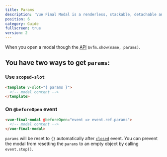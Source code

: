 ```yaml
---
title: Params
description: 'Vue Final Modal is a renderless, stackable, detachable and lightweight modal component.'
position: 6
category: Guide
fullscreen: true
version: 2
---
```


When you open a modal though the [API](/api) `$vfm.show(name, params)`.

## You have two ways to get `params`:

### Use `scoped-slot`

```html
<template v-slot="{ params }">
  <!-- modal content -->
</template>
```

### On `@beforeOpen` event

```html
<vue-final-modal @beforeOpen="event => event.ref.params">
  <!-- modal content -->
</vue-final-modal>
```

<alert>`params` will be reset to `{}` automatically after [`closed`](/guide/events#closed) event. You can prevent the modal from resetting the `params` to an empty object by calling `event.stop()`.</alert>
